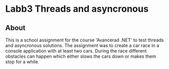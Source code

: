 # Labb3 Threads and asyncronous

## About
This is a school assignment for the course 'Avancerad .NET' to test threads and asyncronous solutions. 
The assignment was to create a car race in a console application with at least two cars. 
During the race different obstacles can happen which either slows the cars down or makes them stop for a while. 

